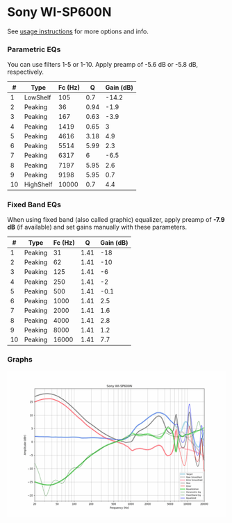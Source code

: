 # Sony WI-SP600N
See [usage instructions](https://github.com/jaakkopasanen/AutoEq#usage) for more options and info.

### Parametric EQs
You can use filters 1-5 or 1-10. Apply preamp of -5.6 dB or -5.8 dB, respectively.

|   # | Type      |   Fc (Hz) |    Q |   Gain (dB) |
|-----|-----------|-----------|------|-------------|
|   1 | LowShelf  |       105 | 0.7  |       -14.2 |
|   2 | Peaking   |        36 | 0.94 |        -1.9 |
|   3 | Peaking   |       167 | 0.63 |        -3.9 |
|   4 | Peaking   |      1419 | 0.65 |         3   |
|   5 | Peaking   |      4616 | 3.18 |         4.9 |
|   6 | Peaking   |      5514 | 5.99 |         2.3 |
|   7 | Peaking   |      6317 | 6    |        -6.5 |
|   8 | Peaking   |      7197 | 5.95 |         2.6 |
|   9 | Peaking   |      9198 | 5.95 |         0.7 |
|  10 | HighShelf |     10000 | 0.7  |         4.4 |

### Fixed Band EQs
When using fixed band (also called graphic) equalizer, apply preamp of **-7.9 dB** (if available) and set gains manually with these parameters.

|   # | Type    |   Fc (Hz) |    Q |   Gain (dB) |
|-----|---------|-----------|------|-------------|
|   1 | Peaking |        31 | 1.41 |       -18   |
|   2 | Peaking |        62 | 1.41 |       -10   |
|   3 | Peaking |       125 | 1.41 |        -6   |
|   4 | Peaking |       250 | 1.41 |        -2   |
|   5 | Peaking |       500 | 1.41 |        -0.1 |
|   6 | Peaking |      1000 | 1.41 |         2.5 |
|   7 | Peaking |      2000 | 1.41 |         1.6 |
|   8 | Peaking |      4000 | 1.41 |         2.8 |
|   9 | Peaking |      8000 | 1.41 |         1.2 |
|  10 | Peaking |     16000 | 1.41 |         7.7 |

### Graphs
![](./Sony%20WI-SP600N.png)
